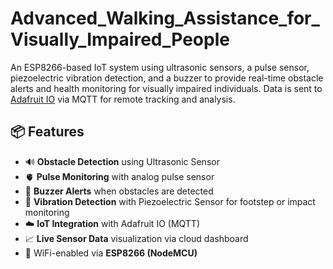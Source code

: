 # Advanced_Walking_Assistance_for_Visually_Impaired_People

An ESP8266-based IoT system using ultrasonic sensors, a pulse sensor, piezoelectric vibration detection, and a buzzer to provide real-time obstacle alerts and health monitoring for visually impaired individuals. Data is sent to [Adafruit IO](https://io.adafruit.com/) via MQTT for remote tracking and analysis.

## 📦 Features

- 🔊 **Obstacle Detection** using Ultrasonic Sensor
- 🫀 **Pulse Monitoring** with analog pulse sensor
- 🔔 **Buzzer Alerts** when obstacles are detected
- 🦶 **Vibration Detection** with Piezoelectric Sensor for footstep or impact monitoring
- ☁️ **IoT Integration** with Adafruit IO (MQTT)
- 📈 **Live Sensor Data** visualization via cloud dashboard
- 📶 WiFi-enabled via **ESP8266 (NodeMCU)**
